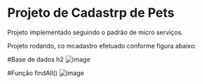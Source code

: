 # Projeto de Cadastrp de Pets

Projeto implementado seguindo o padrão de micro serviços.

Projeto rodando, co mcadastro efetuado conforme figura abaixo:

#Base de dados h2
![image](https://user-images.githubusercontent.com/35120906/129282927-01a19602-6fc1-4dad-a53d-8a5239b3adcc.png)

#Função findAll()
![image](https://user-images.githubusercontent.com/35120906/129282967-a447a99f-3d6c-4ba9-b0c8-a6d9dd8b8489.png)




